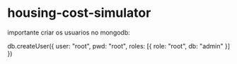 # housing-cost-simulator


importante criar os usuarios no mongodb:

db.createUser({
user: "root",
pwd: "root",
roles: [{ role: "root", db: "admin" }]
})